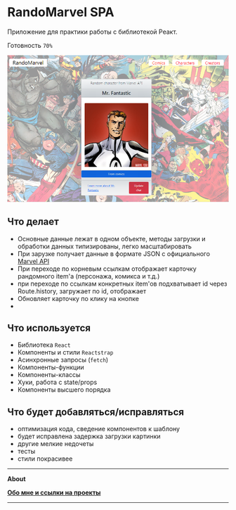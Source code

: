 # RandoMarvel SPA

Приложение для практики работы с библиотекой Реакт.

Готовность `70%`

![](https://github.com/Areave/RandoMarvel/blob/master/public/screen.png)
## Что делает

- Основные данные лежат в одном объекте, методы загрузки и обработки данных типизированы, легко масштабировать
- При зарузке получает данные в формате JSON с официального [Marvel API](https://developer.marvel.com) 
- При переходе по корневым ссылкам отображает карточку рандомного item'а (персонажа, комикса и т.д.)
- при переходе по ссылкам конкретных item'ов подхватывает id через Route.history, загружает по id, отображает
- Обновляет карточку по клику на кнопке
- 

## Что используется
- Библиотека `React`
- Компоненты и стили `Reactstrap`
- Асинхронные запросы (`fetch`)
- Компоненты-функции
- Компоненты-классы
- Хуки, работа с state/props
- Компоненты высшего порядка
## Что будет добавляться/исправляться
- оптимизация кода, сведение компонентов к шаблону
- будет исправлена задержка загрузки картинки
- другие мелкие недочеты
- тесты
- стили покрасивее

______________________


**About**

**[Обо мне и ссылки на проекты](https://github.com/Areave/about#readme)**
_____________________
